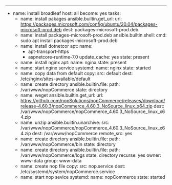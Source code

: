 ---
-  name: install broadleaf
   host: all
   become: yes
   tasks: 
     - name: install pakages
       ansible.builtin.get_url:
        url:  https://packages.microsoft.com/config/ubuntu/20.04/packages-microsoft-prod.deb
        dest: packages-microsoft-prod.deb
     - name: install packages-microsoft-prod.deb
        ansible.builtin.shell:
        cmd: sudo apt install packages-microsoft-prod.deb
     - name: install dotnetcor
       apt:
        name:
         - apt-transport-https
         - aspnetcore-runtime-7.0
        update_cache: yes
        state: present
     - name: install nginx
       apt:
        name: nginx
        state: present
     - name: start nginx service
       systemd:
        name: nginx
        state: started
     - name: copy data from default
       copy:
        src: default
        dest: /etc/nginx/sites-available/default
     - name: create directory 
       ansible.builtin.file:
        path: /var/www/nopCommerce
        state: directory
     - name: weget 
       ansible.builtin.get_url:
        url: https://github.com/nopSolutions/nopCommerce/releases/download/release-4.60.3/nopCommerce_4.60.3_NoSource_linux_x64.zip
        dest: /var/www/nopCommerce/nopCommerce_4.60.3_NoSource_linux_x64.zip
     - name: unzip
       ansible.builtin.unarchive:
        src: /var/www/nopCommerce/nopCommerce_4.60.3_NoSource_linux_x64.zip
        dest: /var/www/nopCommerce
        remote_src: yes
     - name: create directory
       ansible.builtin.file:
        path: /var/www/nopCommerce/bin
        state: directory
     - name: create directory
       ansible.builtin.file:
        path: /var/www/nopCommerce/logs
        state: directory
        recurse: yes
        owner: www-data
        group: www-data
     - name: create nop file
       copy:
        src: nop.service
        dest: /etc/systemd/system/nopCommerce.service 
     - name: start nop sevice
       systemd:
        name: nopCommerce
        state: started   


           


       
                 


            